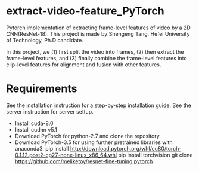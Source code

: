 # extract-video-feature_PyTorch
Pytorch implementation of extracting frame-level features of video by a 2D CNN(ResNet-18). This project is made by Shengeng Tang.
Hefei University of Technology, Ph.D candidate.

In this project, we (1) first split the video into frames, (2) then extract the frame-level features, and (3) finally combine the frame-level features into clip-level features for alignment and fusion with other features.

# Requirements
See the installation instruction for a step-by-step installation guide. See the server instruction for server settup.

* Install cuda-8.0
* Install cudnn v5.1
* Download PyTorch for python-2.7 and clone the repository.
* Download PyTorch-3.5 for using further pretrained libraries with anaconda3.
    pip install http://download.pytorch.org/whl/cu80/torch-0.1.12.post2-cp27-none-linux_x86_64.whl
    pip install torchvision
    git clone https://github.com/meliketoy/resnet-fine-tuning.pytorch
